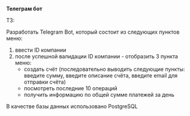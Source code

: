 **Телеграм бот**

ТЗ:

Разработать Telegram Bot, который состоит из следующих пунктов меню:
   
1. ввести ID компании
2.  после успешной валидации ID компании - отобразить 3 пункта меню:
    * создать счёт (последовательно выводить следующие пункты: введите сумму, введите описание счёта, введите email для отправки счёта)
    * посмотреть последние 10 операций
    * получить информацию по общей сумме платежей за день


В качестве базы данных использовано PostgreSQL


